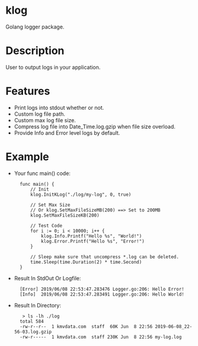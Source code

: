 # klog
Golang logger package.

# Description

User to output logs in your application. 

# Features

- Print logs into stdout whether or not.
- Custom log file path.
- Custom max log file size.
- Compress log file into Date_Time.log.gzip when file size overload.
- Provide Info and Error level logs by default.

# Example

- Your func main() code:
		
		func main() {
			// Init
			klog.InitKLog("./log/my-log", 0, true)
		
			// Set Max Size
			// Or klog.SetMaxFileSizeMB(200) ==> Set to 200MB
  			klog.SetMaxFileSizeKB(200)
  		
  			// Test Code
			for i := 0; i < 10000; i++ {
				klog.Info.Printf("Hello %s", "World!")
				klog.Error.Printf("Hello %s", "Error!")
			}
		
			// Sleep make sure that uncompress *.log can be deleted.
			time.Sleep(time.Duration(2) * time.Second)
		}

- Result In StdOut Or Logfile:

		[Error] 2019/06/08 22:53:47.283476 Logger.go:206: Hello Error!
		[Info]  2019/06/08 22:53:47.283491 Logger.go:206: Hello World!

- Result In Directory:

		 > ls -lh ./log
		total 584
		-rw-r--r--  1 kmvdata.com  staff  60K Jun  8 22:56 2019-06-08_22-56-03.log.gzip
		-rw-r-----  1 kmvdata.com  staff 230K Jun  8 22:56 my-log.log
